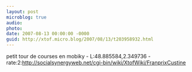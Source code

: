 ```yaml
---
layout: post
microblog: true
audio: 
photo: 
date: 2007-08-13 00:00:00 -0000
guid: http://xtof.micro.blog/2007/08/13/t203958932.html
---
```

petit tour de courses en mobiky - L:48.885584,2.349736 - rate:2:http://socialsynergyweb.net/cgi-bin/wiki/XtofWiki/FranprixCustine
